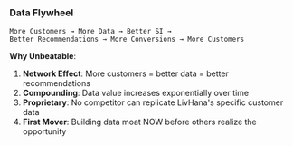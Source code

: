 ### Data Flywheel
```
More Customers → More Data → Better SI →
Better Recommendations → More Conversions → More Customers
```

**Why Unbeatable**:
1. **Network Effect**: More customers = better data = better recommendations
2. **Compounding**: Data value increases exponentially over time
3. **Proprietary**: No competitor can replicate LivHana's specific customer data
4. **First Mover**: Building data moat NOW before others realize the opportunity
